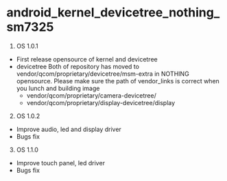 # android_kernel_devicetree_nothing_sm7325  
1. OS 1.0.1
- First release opensource of kernel and devicetree
- devicetree
   Both of repository has moved to vendor/qcom/proprietary/devicetree/msm-extra in NOTHING opensource.
   Please make sure the path of vendor_links is correct when you lunch and building image
    - vendor/qcom/proprietary/camera-devicetree/
    - vendor/qcom/proprietary/display-devicetree/display

2. OS 1.0.2
- Improve audio, led and display driver
- Bugs fix

3. OS 1.1.0
- Improve touch panel, led driver
- Bugs fix

